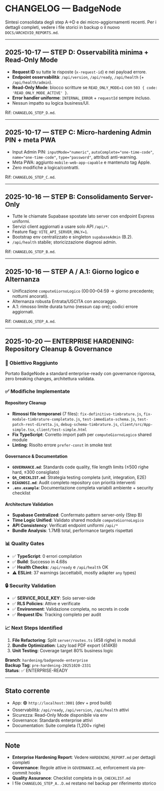 # CHANGELOG — BadgeNode

Sintesi consolidata degli step A→D e dei micro-aggiornamenti recenti. Per i dettagli completi, vedere i file storici in backup o il nuovo `DOCS/ARCHIVIO_REPORTS.md`.

---

## 2025-10-17 — STEP D: Osservabilità minima + Read-Only Mode
- **Request ID** su tutte le risposte (`x-request-id`) e nei payload errore.
- **Endpoint osservabilità**: `/api/version`, `/api/ready`, `/api/health` (+ `/api/health/admin`).
- **Read-Only Mode**: blocco scritture se `READ_ONLY_MODE=1` con `503 { code: 'READ_ONLY_MODE_ACTIVE' }`.
- **Error handler uniforme**: `INTERNAL_ERROR` + `requestId` sempre incluso.
- Nessun impatto su logica business/UI.

Rif: `CHANGELOG_STEP_D.md`.

---

## 2025-10-17 — STEP C: Micro-hardening Admin PIN + meta PWA
- Input Admin PIN: `inputMode="numeric"`, `autoComplete="one-time-code"`, `name="one-time-code"`, `type="password"`, attributi anti-warning.
- Meta PWA: aggiunto `mobile-web-app-capable` e mantenuto tag Apple.
- Zero modifiche a logica/contratti.

Rif: `CHANGELOG_STEP_C.md`.

---

## 2025-10-16 — STEP B: Consolidamento Server-Only
- Tutte le chiamate Supabase spostate lato server con endpoint Express uniformi.
- Servizi client aggiornati a usare solo API `/api/*`.
- Feature flag: `VITE_API_SERVER_ONLY=1`.
- Bootstrap env centralizzato e singleton `supabaseAdmin` (B.2).
- `/api/health` stabile; storicizzazione diagnosi admin.

Rif: `CHANGELOG_STEP_B.md`.

---

## 2025-10-16 — STEP A / A.1: Giorno logico e Alternanza
- Unificazione `computeGiornoLogico` (00:00–04:59 → giorno precedente; notturni ancorati).
- Alternanza robusta Entrata/USCITA con ancoraggio.
- A.1: rimosso limite durata turno (nessun cap ore); codici errore aggiornati.

Rif: `CHANGELOG_STEP_A.md`.

---

## 2025-10-20 — ENTERPRISE HARDENING: Repository Cleanup & Governance

### 🎯 Obiettivo Raggiunto
Portato BadgeNode a standard enterprise-ready con governance rigorosa, zero breaking changes, architettura validata.

### ✅ Modifiche Implementate

#### Repository Cleanup
- **Rimossi file temporanei** (7 files): `fix-definitivo-timbrature.js`, `fix-modale-timbrature-completato.js`, `test-immediato-schema.js`, `test-patch-rest-diretta.js`, `debug-schema-timbrature.js`, `client/src/App-simple.tsx`, `client/test-simple.html`
- **Fix TypeScript**: Corretto import path per `computeGiornoLogico` shared module
- **Linting**: Risolto errore `prefer-const` in smoke test

#### Governance & Documentation
- **`GOVERNANCE.md`**: Standards code quality, file length limits (≤500 righe hard, ≤300 consigliato)
- **`QA_CHECKLIST.md`**: Strategia testing completa (unit, integration, E2E)
- **`DIAGNOSI.md`**: Audit completo repository con priorità interventi
- **`.env.example`**: Documentazione completa variabili ambiente + security checklist

#### Architecture Validation
- **Supabase Centralized**: Confermato pattern server-only (Step B)
- **Time Logic Unified**: Validato shared module `computeGiornoLogico`
- **API Consistency**: Verificati endpoint uniformi `/api/*`
- **Bundle Analysis**: 1.7MB total, performance targets rispettati

### 📊 Quality Gates
- ✅ **TypeScript**: 0 errori compilation
- ✅ **Build**: Successo in 4.68s
- ✅ **Health Checks**: `/api/ready` e `/api/health` OK
- ⚠️ **ESLint**: 37 warnings (accettabili, mostly adapter `any` types)

### 🔒 Security Validation
- ✅ **SERVICE_ROLE_KEY**: Solo server-side
- ✅ **RLS Policies**: Attive e verificate
- ✅ **Environment**: Validazione completa, no secrets in code
- ✅ **Request IDs**: Tracking completo per audit

### 📈 Next Steps Identified
1. **File Refactoring**: Split `server/routes.ts` (458 righe) in moduli
2. **Bundle Optimization**: Lazy load PDF export (414KB)
3. **Unit Testing**: Coverage target 80% business logic

**Branch**: `hardening/badgenode-enterprise`  
**Backup Tag**: `pre-hardening-20251020-2331`  
**Status**: ✅ ENTERPRISE-READY

---

## Stato corrente
- App: 🟢 `http://localhost:3001` (dev + prod build)
- Osservabilità: `/api/ready`, `/api/version`, `/api/health` attivi
- Sicurezza: Read-Only Mode disponibile via env
- Governance: Standards enterprise attivi
- Documentation: Suite completa (1,200+ righe)

---

## Note
- **Enterprise Hardening Report**: Vedere `HARDENING_REPORT.md` per dettagli completi
- **Governance**: Regole attive in `GOVERNANCE.md`, enforcement via pre-commit hooks
- **Quality Assurance**: Checklist completa in `QA_CHECKLIST.md`
- I file `CHANGELOG_STEP_A..D.md` restano nel backup per riferimento storico
